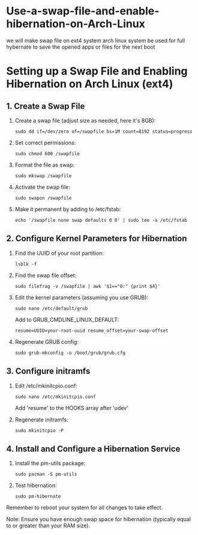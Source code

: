 # Use-a-swap-file-and-enable-hibernation-on-Arch-Linux
we will make swap file on ext4 system arch linux system be used for full hybernate to save the opened apps or files for the next boot 


# Setting up a Swap File and Enabling Hibernation on Arch Linux (ext4)

## 1. Create a Swap File

1. Create a swap file (adjust size as needed, here it's 8GB):
   ```
   sudo dd if=/dev/zero of=/swapfile bs=1M count=8192 status=progress
   ```

2. Set correct permissions:
   ```
   sudo chmod 600 /swapfile
   ```

3. Format the file as swap:
   ```
   sudo mkswap /swapfile
   ```

4. Activate the swap file:
   ```
   sudo swapon /swapfile
   ```

5. Make it permanent by adding to /etc/fstab:
   ```
   echo '/swapfile none swap defaults 0 0' | sudo tee -a /etc/fstab
   ```

## 2. Configure Kernel Parameters for Hibernation

1. Find the UUID of your root partition:
   ```
   lsblk -f
   ```

2. Find the swap file offset:
   ```
   sudo filefrag -v /swapfile | awk '$1=="0:" {print $4}'
   ```

3. Edit the kernel parameters (assuming you use GRUB):
   ```
   sudo nano /etc/default/grub
   ```
   Add to GRUB_CMDLINE_LINUX_DEFAULT:
   ```
   resume=UUID=your-root-uuid resume_offset=your-swap-offset
   ```

4. Regenerate GRUB config:
   ```
   sudo grub-mkconfig -o /boot/grub/grub.cfg
   ```

## 3. Configure initramfs

1. Edit /etc/mkinitcpio.conf:
   ```
   sudo nano /etc/mkinitcpio.conf
   ```
   Add 'resume' to the HOOKS array after 'udev'

2. Regenerate initramfs:
   ```
   sudo mkinitcpio -P
   ```

## 4. Install and Configure a Hibernation Service

1. Install the pm-utils package:
   ```
   sudo pacman -S pm-utils
   ```

2. Test hibernation:
   ```
   sudo pm-hibernate
   ```

Remember to reboot your system for all changes to take effect.

Note: Ensure you have enough swap space for hibernation (typically equal to or greater than your RAM size).
